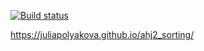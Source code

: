 [![Build status](https://ci.appveyor.com/api/projects/status/b0exyh0kdx8mgf0i?svg=true)](https://ci.appveyor.com/project/juliapolyakova/ahj2-sorting)

https://juliapolyakova.github.io/ahj2_sorting/